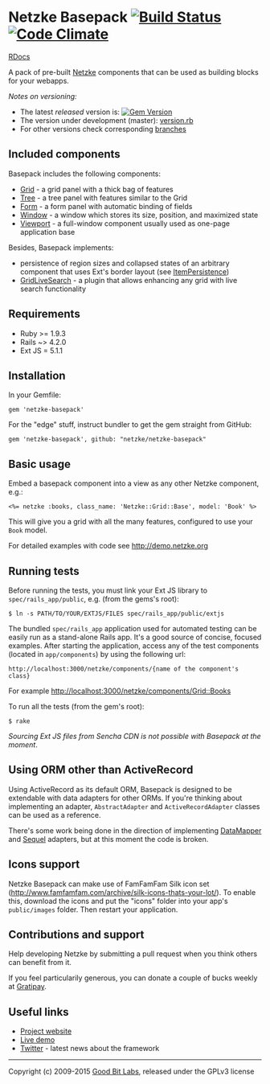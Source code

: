 # Netzke Basepack [![Build Status](https://travis-ci.org/netzke/netzke-basepack.svg?branch=master)](https://travis-ci.org/netzke/netzke-basepack) [![Code Climate](https://codeclimate.com/github/netzke/netzke-basepack/badges/gpa.svg)](https://codeclimate.com/github/netzke/netzke-basepack)

[RDocs](http://rdoc.info/github/netzke/netzke-basepack)

A pack of pre-built [Netzke](http://netzke.org) components that can be used as building blocks for your webapps.

*Notes on versioning:*

* The latest *released* version is: [![Gem Version](https://badge.fury.io/rb/netzke-basepack.svg)](https://badge.fury.io/rb/netzke-basepack)
* The version under development (master): [version.rb](https://github.com/netzke/netzke-core/blob/master/lib/netzke/core/version.rb)
* For other versions check corresponding [branches](https://github.com/netzke/netzke-core/branches)

## Included components

Basepack includes the following components:

* [Grid](http://rdoc.info/github/netzke/netzke-basepack/Netzke/Grid/Base) - a grid panel with a thick bag of features
* [Tree](http://rdoc.info/github/netzke/netzke-basepack/Netzke/Tree/Base) - a tree panel with features similar to the Grid
* [Form](http://rdoc.info/github/netzke/netzke-basepack/Netzke/Form/Base) - a form panel with automatic binding of fields
* [Window](http://rdoc.info/github/netzke/netzke-basepack/Netzke/Window/Base) - a window which stores its size, position, and maximized state
* [Viewport](http://rdoc.info/github/netzke/netzke-basepack/Netzke/Viewport/Base) - a full-window component usually used as one-page application base

Besides, Basepack implements:

* persistence of region sizes and collapsed states of an arbitrary component that uses
Ext's border layout (see [ItemPersistence](http://rdoc.info/github/netzke/netzke-basepack/Netzke/Basepack/ItemPersistence))
* [GridLiveSearch](http://rdoc.info/github/netzke/netzke-basepack/Netzke/Basepack/GridLiveSearch) - a plugin that allows
enhancing any grid with live search functionality

## Requirements

* Ruby >= 1.9.3
* Rails ~> 4.2.0
* Ext JS = 5.1.1

## Installation

In your Gemfile:

    gem 'netzke-basepack'

For the "edge" stuff, instruct bundler to get the gem straight from GitHub:

    gem 'netzke-basepack', github: "netzke/netzke-basepack"

## Basic usage

Embed a basepack component into a view as any other Netzke component, e.g.:

```erb
<%= netzke :books, class_name: 'Netzke::Grid::Base', model: 'Book' %>
```

This will give you a grid with all the many features, configured to use your `Book` model.

For detailed examples with code see http://demo.netzke.org

## Running tests

Before running the tests, you must link your Ext JS library to `spec/rails_app/public`, e.g. (from the gems's root):

    $ ln -s PATH/TO/YOUR/EXTJS/FILES spec/rails_app/public/extjs

The bundled `spec/rails_app` application used for automated testing can be easily run as a stand-alone Rails app. It's a
good source of concise, focused examples. After starting the application, access any of the test components (located in
`app/components`) by using the following url:

    http://localhost:3000/netzke/components/{name of the component's class}

For example [http://localhost:3000/netzke/components/Grid::Books](http://localhost:3000/netzke/components/Grid::Books)

To run all the tests (from the gem's root):

    $ rake

*Sourcing Ext JS files from Sencha CDN is not possible with Basepack at the moment*.

## Using ORM other than ActiveRecord

Using ActiveRecord as its default ORM, Basepack is designed to be extendable with data adapters for other ORMs. If
you're thinking about implementing an adapter, `AbstractAdapter` and `ActiveRecordAdapter` classes can be used as a
reference.

There's some work being done in the direction of implementing
[DataMapper](https://github.com/nomadcoder/netzke-basepack-dm) and
[Sequel](https://github.com/nomadcoder/netzke-basepack-sequel) adapters, but at this moment the code is broken.

## Icons support

Netzke Basepack can make use of FamFamFam Silk icon set (http://www.famfamfam.com/archive/silk-icons-thats-your-lot/).
To enable this, download the icons and put the "icons" folder into your app's `public/images` folder. Then restart your
application.

## Contributions and support

Help developing Netzke by submitting a pull request when you think others can benefit from it.

If you feel particularily generous, you can donate a couple of bucks weekly at [Gratipay](https://gratipay.com/~mxgrn/).

## Useful links
* [Project website](http://netzke.org)
* [Live demo](http://demo.netzke.org)
* [Twitter](http://twitter.com/netzke) - latest news about the framework

---
Copyright (c) 2009-2015 [Good Bit Labs](http://goodbitlabs.com/), released under the GPLv3 license

